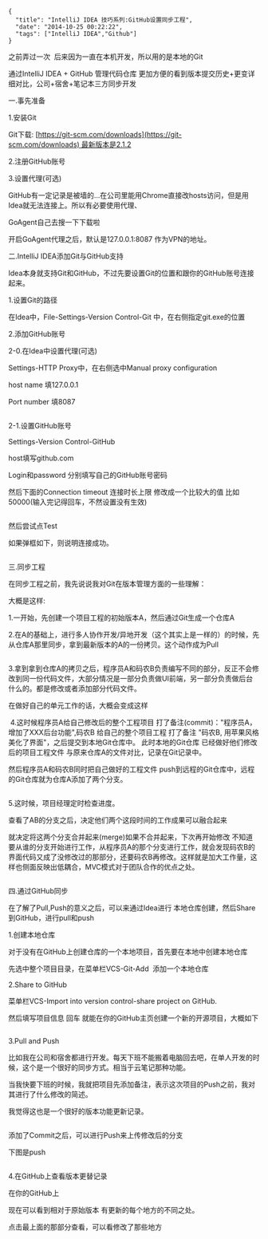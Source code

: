 ```metadata
{
  "title": "IntelliJ IDEA 技巧系列:GitHub设置同步工程",
  "date": "2014-10-25 00:22:22",
  "tags": ["IntelliJ IDEA","Github"]
}
```



之前弄过一次  后来因为一直在本机开发，所以用的是本地的Git

通过IntelliJ IDEA + GitHub 管理代码仓库
更加方便的看到版本提交历史+更变详细对比，公司+宿舍+笔记本三方同步开发


一.事先准备

1.安装Git

Git下载: [https://git-scm.com/downloads](https://git-scm.com/downloads) 最新版本是2.1.2

2.注册GitHub账号

3.设置代理(可选)

GitHub有一定记录是被墙的...在公司里能用Chrome直接改hosts访问，但是用Idea就无法连接上。所以有必要使用代理、

GoAgent自己去搜一下下载啦

开启GoAgent代理之后，默认是127.0.0.1:8087 作为VPN的地址。


二.IntelliJ IDEA添加Git与GitHub支持

Idea本身就支持Git和GitHub，不过先要设置Git的位置和跟你的GitHub账号连接起来。

1.设置Git的路径

在Idea中，File-Settings-Version Control-Git 中，在右侧指定git.exe的位置
![]()

2.添加GitHub账号

2-0.在Idea中设置代理(可选)

Settings-HTTP Proxy中，在右侧选中Manual proxy configuration

host name 填127.0.0.1

Port number 填8087


![]()


2-1.设置GitHub账号

Settings-Version Control-GitHub

host填写github.com

Login和password 分别填写自己的GitHub账号密码

然后下面的Connection timeout 连接时长上限
修改成一个比较大的值
比如50000(输入完记得回车，不然设置没有生效)


![]()


然后尝试点Test

如果弹框如下，则说明连接成功。

![]()


三.同步工程


在同步工程之前，我先说说我对Git在版本管理方面的一些理解：

大概是这样:

1.一开始，先创建一个项目工程的初始版本A，然后通过Git生成一个仓库A

2.在A的基础上，进行多人协作开发/异地开发（这个其实上是一样的）的时候，先从仓库A那里同步，拿到最新版本的A的一份拷贝。这个动作成为Pull

![]()

3.拿到拿到仓库A的拷贝之后，程序员A和码农B负责编写不同的部分，反正不会修改到同一份代码文件，大部分情况是一部分负责做UI前端，另一部分负责做后台什么的。都是修改或者添加部分代码文件。

在做好自己的单元工作的话，大概会变成这样

![]()
4.这时候程序员A给自己修改后的整个工程项目
打了备注(commit)："程序员A，增加了XXX后台功能",码农B 给自己的整个项目工程
打了备注 "码农B, 用苹果风格美化了界面"，之后提交到本地Git仓库中。
此时本地的Git仓库
已经做好他们修改后的项目工程文件
与原来仓库A的文件对比，记录在Git记录中。

然后程序员A和码农B同时把自己做好的工程文件 push到远程的Git仓库中，远程的Git仓库就为仓库A添加了两个分支。


![]()

5.这时候，项目经理定时检查进度。

查看了AB的分支之后，决定他们两个这段时间的工作成果可以融合起来

就决定将这两个分支合并起来(merge)如果不合并起来，下次再开始修改
不知道要从谁的分支开始进行工作，从程序员A的那个分支进行工作，就会发现码农B的界面代码又成了没修改过的那部分，还要码农B再修改。这样就是加大工作量，这样也侧面反映出低耦合，MVC模式对于团队合作的优点之处。


![]()





四.通过GitHub同步

在了解了Pull,Push的意义之后，可以来通过Idea进行
本地仓库创建，然后Share到GitHub，进行pull和push

1.创建本地仓库

对于没有在GitHub上创建仓库的一个本地项目，首先要在本地中创建本地仓库

先选中整个项目目录，在菜单栏VCS-Git-Add  添加一个本地仓库


2.Share to GitHub

菜单栏VCS-Import into version control-share project on GitHub.
![]()


然后填写项目信息
回车
就能在你的GitHub主页创建一个新的开源项目，大概如下

![]()

3.Pull and Push

比如我在公司和宿舍都进行开发。每天下班不能搬着电脑回去吧，在单人开发的时候，这个是一个很好的同步方式。相当于云笔记那种功能。

当我快要下班的时候，我就把项目先添加备注，表示这次项目的Push之前，我对其进行了什么修改的简述。

我觉得这也是一个很好的版本功能更新记录。

![]()


添加了Commit之后，可以进行Push来上传修改后的分支

下图是push

![]()


4.在GitHub上查看版本更替记录

在你的GitHub上

现在可以看到相对于原始版本
有更新的每个地方的不同之处。
![]()

点击最上面的那部分查看，可以看修改了那些地方



![]()
